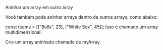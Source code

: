 Aninhar um array em outro array

Você também pode aninhar arrays dentro de outros arrays, como abaixo:

const teams = [["Bulls", 23], ["White Sox", 45]];
Isso é chamado um array multidimensional.

Crie um array aninhado chamado de myArray.